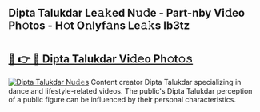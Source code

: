 ## Dipta Talukdar Le𝚊𝚔ed N𝚞𝚍e - Part-nby Vi𝚍eo Ph𝚘tos - H𝚘t O𝚗lyf𝚊ns Le𝚊𝚔s Ib3tz

# <h2><a href="http://hf644t.feru.top/?c=Dipta+Talukdar">🔗 👉 🔴 Dipta Talukdar Vi𝚍𝚎o Ph𝚘t𝚘𝚜</a></h2>

[![Dipta Talukdar Nu𝚍𝚎s](https://i.imgur.com/0TWrTi3.gif)](http://hf644t.feru.top/?c=Dipta+Talukdar)
Content creator Dipta Talukdar specializing in dance and lifestyle-related videos. The public's Dipta Talukdar perception of a public figure can be influenced by their personal characteristics. 
